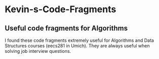 # Kevin-s-Code-Fragments
## Useful code fragments for Algorithms
I found these code fragments extremely useful for Algorithms and Data Structures courses (eecs281 in Umich). They are always useful when solving job interview questions.
